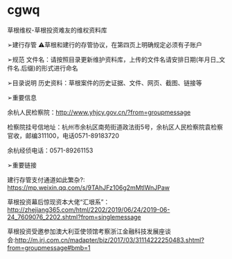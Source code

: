 # cgwq
草根维权-草根投资难友的维权资料库

➢建行存管
⚠️草根和建行的存管协议，在第四页上明确规定必须有子账户

➢规范
文件名：请按照目录更新维护资料库，上传的文件名请安排日期(年月日_文件名.后缀)的形式进行命名

➢目录说明
历史资料：草根案件的历史证据、文件、网页、截图、链接等


➢重要信息

余杭人民检察院：http://www.yhjcy.gov.cn/?from=groupmessage

检察院挂号信地址：杭州市余杭区南苑街道政法街5号，余杭区人民检察院袁检察官收，邮编311100，电话0571-89183720

余杭经侦电话：0571-89261153


➢重要链接

建行存管支付通道如此繁杂?: https://mp.weixin.qq.com/s/9TAhJFz106g2mMtlWnJPaw

草根投资幕后惊现资本大佬“汇垠系”：http://zhejiang365.com/html/2202/2019/06/24/2019-06-24_7609076_2202.shtml?from=singlemessage

草根投资受邀参加澳大利亚使领馆考察浙江金融科技发展座谈会:http://m.jrj.com.cn/madapter/biz/2017/03/31114222250483.shtml?from=groupmessage#bmb=1
